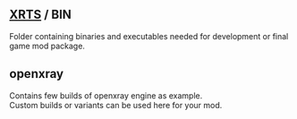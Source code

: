 ## [XRTS](../README.md) / BIN

Folder containing binaries and executables needed for development or final game mod package.

## openxray

Contains few builds of openxray engine as example. <br/>
Custom builds or variants can be used here for your mod.
